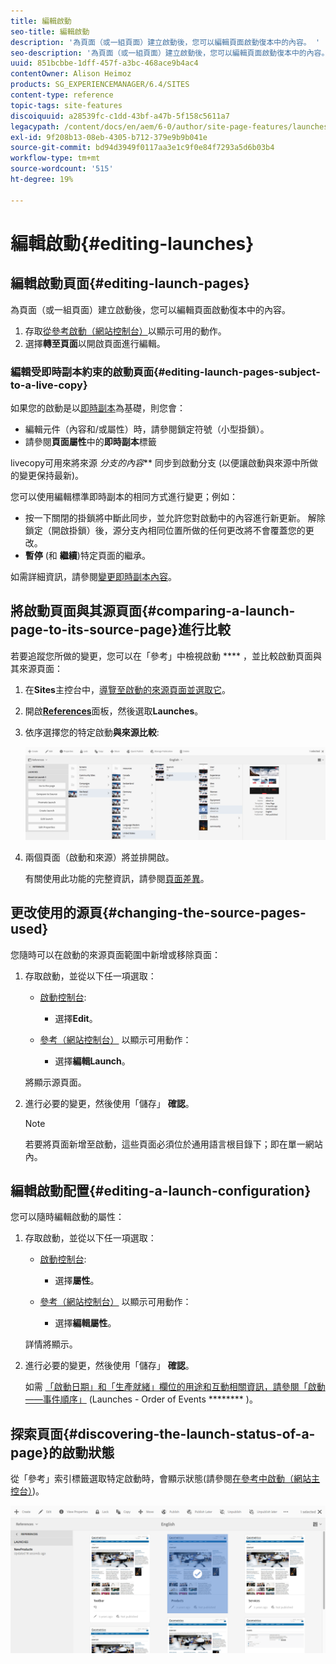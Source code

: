```yaml
---
title: 編輯啟動
seo-title: 編輯啟動
description: '為頁面（或一組頁面）建立啟動後，您可以編輯頁面啟動復本中的內容。 '
seo-description: '為頁面（或一組頁面）建立啟動後，您可以編輯頁面啟動復本中的內容。 '
uuid: 851bcbbe-1dff-457f-a3bc-468ace9b4ac4
contentOwner: Alison Heimoz
products: SG_EXPERIENCEMANAGER/6.4/SITES
content-type: reference
topic-tags: site-features
discoiquuid: a28539fc-c1dd-43bf-a47b-5f158c5611a7
legacypath: /content/docs/en/aem/6-0/author/site-page-features/launches
exl-id: 9f208b13-08eb-4305-b712-379e9b9b041e
source-git-commit: bd94d3949f0117aa3e1c9f0e84f7293a5d6b03b4
workflow-type: tm+mt
source-wordcount: '515'
ht-degree: 19%

---
```


# 編輯啟動{#editing-launches}

## 編輯啟動頁面{#editing-launch-pages}

為頁面（或一組頁面）建立啟動後，您可以編輯頁面啟動復本中的內容。

1. 存取[從參考啟動（網站控制台）](/help/sites-authoring/launches.md#launches-in-references-sites-console)以顯示可用的動作。
1. 選擇&#x200B;**轉至頁面**&#x200B;以開啟頁面進行編輯。

### 編輯受即時副本約束的啟動頁面{#editing-launch-pages-subject-to-a-live-copy}

如果您的啟動是以[即時副本](/help/sites-administering/msm.md)為基礎，則您會：

* 編輯元件（內容和/或屬性）時，請參閱鎖定符號（小型掛鎖）。
* 請參閱&#x200B;**頁面屬性**&#x200B;中的&#x200B;**即時副本**&#x200B;標籤

livecopy可用來將來源 *分支的內容*** 同步到啟動分支 (以便讓啟動與來源中所做的變更保持最新)。

您可以使用編輯標準即時副本的相同方式進行變更；例如：

* 按一下關閉的掛鎖將中斷此同步，並允許您對啟動中的內容進行新更新。 解除鎖定（開啟掛鎖）後，源分支內相同位置所做的任何更改將不會覆蓋您的更改。
* **暫停** (和 **繼續**)特定頁面的繼承。

如需詳細資訊，請參閱[變更即時副本內容](/help/sites-administering/msm-livecopy.md#changing-live-copy-content)。

## 將啟動頁面與其源頁面{#comparing-a-launch-page-to-its-source-page}進行比較

若要追蹤您所做的變更，您可以在「參考」中檢視啟動 **** ，並比較啟動頁面與其來源頁面：

1. 在&#x200B;**Sites**&#x200B;主控台中，[導覽至啟動的來源頁面並選取它](/help/sites-authoring/basic-handling.md#viewing-and-selecting-resources)。
1. 開啟&#x200B;**[References](/help/sites-authoring/basic-handling.md#references)**&#x200B;面板，然後選取&#x200B;**Launches**。
1. 依序選擇您的特定啟動&#x200B;**與來源比較**:

   ![chlimage_1-96](assets/chlimage_1-96.png)

1. 兩個頁面（啟動和來源）將並排開啟。

   有關使用此功能的完整資訊，請參閱[頁面差異](/help/sites-authoring/page-diff.md)。

## 更改使用的源頁{#changing-the-source-pages-used}

您隨時可以在啟動的來源頁面範圍中新增或移除頁面：

1. 存取啟動，並從以下任一項選取：

   * [啟動控制台](/help/sites-authoring/launches.md#the-launches-console):

      * 選擇&#x200B;**Edit**。
   * [參考（網站控制台）](/help/sites-authoring/launches.md#launches-in-references-sites-console) 以顯示可用動作：

      * 選擇&#x200B;**編輯Launch**。

   將顯示源頁面。

1. 進行必要的變更，然後使用「儲存」 **確認**。

   >[!NOTE]
   >
   >若要將頁面新增至啟動，這些頁面必須位於通用語言根目錄下；即在單一網站內。

## 編輯啟動配置{#editing-a-launch-configuration}

您可以隨時編輯啟動的屬性：

1. 存取啟動，並從以下任一項選取：

   * [啟動控制台](/help/sites-authoring/launches.md#the-launches-console):

      * 選擇&#x200B;**屬性**。
   * [參考（網站控制台）](/help/sites-authoring/launches.md#launches-in-references-sites-console) 以顯示可用動作：

      * 選擇&#x200B;**編輯屬性**。

   詳情將顯示。

1. 進行必要的變更，然後使用「儲存」 **確認**。

   如需 [「啟動日期」和「生產就緒」欄位的用途和互動相關資訊，請參閱「啟動——事件順序」](/help/sites-authoring/launches.md#launches-the-order-of-events) (Launches - Order of Events ******** )。

## 探索頁面{#discovering-the-launch-status-of-a-page}的啟動狀態

從「參考」索引標籤選取特定啟動時，會顯示狀態(請參閱[在參考中啟動（網站主控台）](/help/sites-authoring/launches.md#launches-in-references-sites-console))。

![chlimage_1-97](assets/chlimage_1-97.png)
